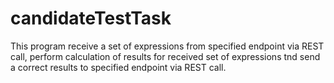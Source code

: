 # candidateTestTask
This program receive a set of expressions from specified endpoint via REST call, perform calculation of results for received set of expressions tnd send a correct results to specified endpoint via REST call.
